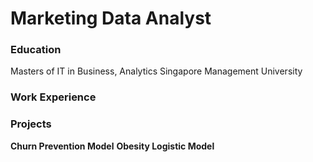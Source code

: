 # Marketing Data Analyst

### Education
Masters of IT in Business, Analytics
Singapore Management University

### Work Experience

### Projects
**Churn Prevention Model**
**Obesity Logistic Model**
